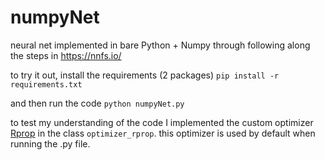 # numpyNet
neural net implemented in bare Python + Numpy through following along the steps in https://nnfs.io/

to try it out, install the requirements (2 packages)
`pip install -r requirements.txt`

and then run the code
`python numpyNet.py`

to test my understanding of the code I implemented the custom optimizer [Rprop](http://citeseerx.ist.psu.edu/viewdoc/download;jsessionid=AE3B1B91CD6B57CC4B3941931E66F3EB?doi=10.1.1.21.3428&rep=rep1&type=pdf) in the class `optimizer_rprop`. 
this optimizer is used by default when running the .py file. 
